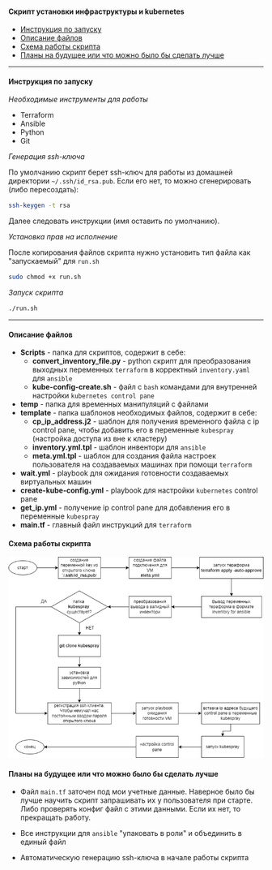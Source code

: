 #### Скрипт установки инфраструктуры и kubernetes

* [Инструкция по запуску](#инструкция-по-запуску)
* [Описание файлов](#описание-файлов)
* [Схема работы скрипта](#схема-работы-скрипта)
* [Планы на будущее или что можно было бы сделать лучше](#планы-на-будущее-или-что-можно-было-бы-сделать-лучше)

---

#### Инструкция по запуску

*Необходимые инструменты для работы*

+ Terraform
+ Ansible
+ Python
+ Git

*Генерация ssh-ключа*

По умолчанию скрипт берет ssh-ключ для работы из домашней директории `~/.ssh/id_rsa.pub`. Если его нет, то можно сгенерировать (либо пересоздать):

```bash
ssh-keygen -t rsa
```
Далее следовать инструкции (имя оставить по умолчанию).

*Установка прав на исполнение*

После копирования файлов скрипта нужно установить тип файла как "запускаемый" для `run.sh`

```bash
sudo chmod +x run.sh
```

*Запуск скрипта*

```bash
./run.sh 
```

---

#### Описание файлов

+ **Scripts** - папка для скриптов, содержит в себе:
    + **convert_inventory_file.py** - python скрипт для преобразования выходных переменных  `terraform` в корректный `inventory.yaml` для `ansible`
    + **kube-config-create.sh** - файл с `bash` командами для внутренней настройки `kubernetes control pane`
+  **temp** - папка для временных манипуляций с файлами
+ **template** - папка шаблонов необходимых файлов, содержит в себе:
    + **cp_ip_address.j2** - шаблон для получения временного файла с ip control pane, чтобы добавить его в переменные `kubespray` (настройка доступа из вне к кластеру)
    + **inventory.yml.tpl** - шаблон инвентори для `ansible`
    + **meta.yml.tpl** - шаблон для создания файла настроек пользователя на создаваемых машинах при помощи `terraform`
+ **wait.yml** - playbook для ожидания готовности создаваемых виртуальных машин
+ **create-kube-config.yml** - playbook для настройки `kubernetes` control pane
+ **get_ip.yml** - получение ip control pane для добавления его в переменные `kubespray`
+ **main.tf** - главный файл инструкций для `terraform`

#### Схема работы скрипта

![img.png](lifecycle.png)

#### Планы на будущее или что можно было бы сделать лучше

+ Файл `main.tf` заточен под мои учетные данные. Наверное было бы лучше научить скрипт запрашивать их у пользователя при старте. Либо проверять конфиг файл с этими данными. Если их нет, то прекращать работу.

+ Все инструкции для `ansible` "упаковать в роли" и объединить в единый файл

+ Автоматическую генерацию ssh-ключа в начале работы скрипта